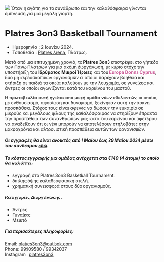 <html lang="el">      
<img src="background4.png">
<head>
    <meta charset="UTF-8">
    <meta name="viewport" content="width=device-width, initial-scale=1.0">
    Όταν η αγάπη για το συνάθρωπο και την καλαθόσφαιρα γίνονται έμπνευση για μια μεγάλη γιορτή.
     <p>
 
<body>
    <h1> Platres 3on3 Basketball Tournament</h1>
    <ul>
        <li>Ημερομηνία : 2 Ιουνίου 2024.</li> 
        <li>Τοποθεσία : <a href="https://platresarena.com/">Platres Arena</a>, Πλάτρες.</li>
    </ul>    
<p>
Μετά από μια επιτυχημένη χρονιά, το <b>Platres 3on3</b> επιστρέφει στο γήπεδο των Πάνω Πλατρών για μια ακόμη διοργάνωση, με κύριο στόχο την υποστήριξη του <b>Ιδρύματος Μικροί Ήρωες</b> και του <span style="color: #CB5996; font-weight: bold;">Europa Donna Cyprus</span>, δύο μη κερδοσκοπικών οργανισμών οι οποίοι παρέχουν βοήθεια και στήριξη σε παιδιά τα οποία παλεύουν με την λευχαιμία, σε γυναίκες και άντρες οι οποίοι αγωνίζονται κατά του  καρκίνου του μαστού.
</p>
<p>
Η πρωτοβουλία αυτή ηγείται από μικρή ομάδα νέων εθελοντών, οι οποίοι, με ενθουσιασμό, αφοσίωση και δυναμισμό, ξεκίνησαν αυτή την άοκνη προσπάθεια. Στόχος τους είναι αφενός να δώσουν την ευκαιρία σε μικρούς και μεγάλους φίλους της καθαλόσφαιρας να στηρίξουν έπρακτα την προσπάθεια των συνανθρώπων μας κατά του καρκίνου και αφετέρου να αναδείξουν ότι οι νέοι μπορούν να αποτελέσουν στηλοβάτες στην μακροχρόνια και αλτρουιστική προσπάθεια αυτών των οργανισμών.
<h5>Οι εγγραφές θα είναι ανοικτές από 1 Μαίου έως 29 Μαΐου 2024 μέσω του συνδέσμου <a href="https://forms.office.com/r/NkmdV3gJKs?origin=lprLink">εδώ</a>.</h5>
</p>  
<h5>Το κόστος εγγραφής μια ομάδας ανέρχεται στα €140 (4 άτομα) το οποίο θα καλύπτει:</h5>
<ul>
    <li>εγγραφή στο Platres 3on3 Basketball Tournament.</li> 
    <li>διπλής όψης καλαθοσφαιρική στολή.</li>
    <li>χρηματική συνεισφορά στους δύο οργανισμούς.</li>
</ul>  
<h5>Κατηγορίες Διοργάνωσης: </h5>
<ul>
    <li>Άντρες</li> 
    <li>Γυναίκες</li>
    <li>Μεικτό</li>        
</ul>  
<h5>Για περισσότερες πληροφορίες:</h5> 
    <p>
        Email: <a href="mailto:platres3on3@outlook.com">platres3on3@outlook.com</a> <br>
        Phone:  99909580 / 99342037 <br>
        Instagram : <a href="https://www.instagram.com/platres3on3/?igsh=ZTFxa2R1MnJ0NGlk&utm_source=qr">platres3on3</a>
    </p>   
</body>

</html>
